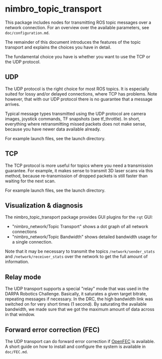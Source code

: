 
nimbro_topic_transport
======================

This package includes nodes for transmitting ROS topic messages over a network
connection. For an overview over the available parameters, see
`doc/configuration.md`.

The remainder of this document introduces the features of the topic transport
and explains the choices you have in detail.

The fundamental choice you have is whether you want to use the TCP or the UDP
protocol.

UDP
---

The UDP protocol is the right choice for most ROS topics. It is especially
suited for lossy and/or delayed connections, where TCP has problems. Note
however, that with our UDP protocol there is no guarantee that a message
arrives.

Typical message types transmitted using the UDP protocol are camera images,
joystick commands, TF snapshots (see tf_throttle). In short, everything where
retransmitting missed packets does not make sense, because you have newer data
available already.

For example launch files, see the launch directory.

TCP
---

The TCP protocol is more useful for topics where you need a transmission
guarantee. For example, it makes sense to transmit 3D laser scans via this
method, because re-transmission of dropped packets is still faster than
waiting for the next scan.

For example launch files, see the launch directory.

Visualization & diagnosis
-------------------------

The nimbro_topic_transport package provides GUI plugins for the `rqt` GUI:

 - "nimbro_network/Topic Transport" shows a dot graph of all network connections
 - "nimbro_network/Topic Bandwidth" shows detailed bandwidth usage for a
   single connection.

Note that it may be necessary to transmit the topics `/network/sender_stats` and
`/network/receiver_stats` over the network to get the full amount of
information.

Relay mode
----------

The UDP transport supports a special "relay" mode that was used in the DARPA
Robotics Challenge. Basically, it saturates a given target bitrate, repeating
messages if necessary. In the DRC, the high bandwidth link was switched on for
very short times (1 second). By saturating the available bandwidth, we made
sure that we got the maximum amount of data across in that window.

Forward error correction (FEC)
------------------------------

The UDP transport can do forward error correction if [OpenFEC][1] is available.
A short guide on how to install and configure the system is available
in `doc/FEC.md`.

[1]: http://openfec.org/
